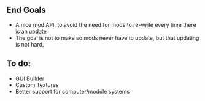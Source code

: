 ## End Goals
 - A nice mod API, to avoid the need for mods to re-write every time there is an update
 - The goal is not to make so mods never have to update, but that updating is not hard.
## To do: 
 - GUI Builder
 - Custom Textures
 - Better support for computer/module systems
